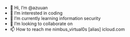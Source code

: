 - 👋 Hi, I’m @azuuan
- 👀 I’m interested in coding
- 🌱 I’m currently learning information security
- 💞️ I’m looking to collaborate on 
- 📫 How to reach me nimbus_virtual0s [alias] icloud.com

<!---
azuuan/azuuan is a ✨ special ✨ repository because its `README.md` (this file) appears on your GitHub profile.
You can click the Preview link to take a look at your changes.
--->
